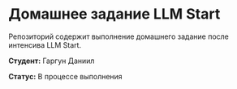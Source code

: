 # Домашнее задание LLM Start

Репозиторий содержит выполнение домашнего задание после интенсива LLM Start.

**Студент:** Гаргун Даниил

**Статус:** В процессе выполнения
